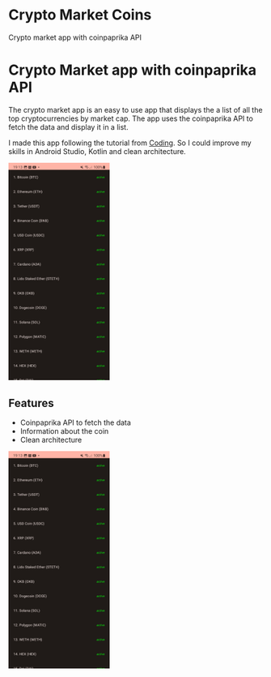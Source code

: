 # Crypto Market Coins
Crypto market app with coinpaprika API
# Crypto Market app with coinpaprika API

The crypto market app is an easy to use app that displays the a list of all the top cryptocurrencies by market cap. The app uses the coinpaprika API to fetch the data and display it in a list. 

I made this app following the tutorial from [Coding](https://www.youtube.com/watch?v=EF33KmyprEQ). So I could improve my skills in Android Studio, Kotlin and clean architecture.

<img src="./images/Screenshot_20230515_191302_Crypto.jpg" width="200">

## Features
- Coinpaprika API to fetch the data
- Information about the coin
- Clean architecture

<img src="./images/Screenshot_20230515_191302_Crypto.jpg" width="200">